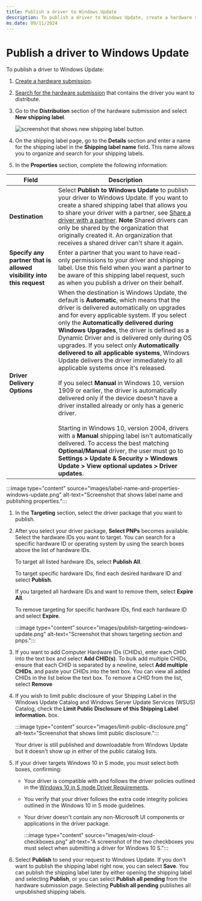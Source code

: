 ```yaml
---
title: Publish a driver to Windows Update
description: To publish a driver to Windows Update, create a hardware submission and follow these steps.
ms.date: 09/11/2024
---
```


# Publish a driver to Windows Update

To publish a driver to Windows Update:

1. [Create a hardware submission](hardware-submission-create.md).

1. [Search for the hardware submission](hardware-submissions-view.md) that contains the driver you want to distribute.

1. Go to the **Distribution** section of the hardware submission and select **New shipping label**.

   ![screenshot that shows new shipping label button.](images/publish-new-shipping-label.png)

1. On the shipping label page, go to the **Details** section and enter a name for the shipping label in the **Shipping label name** field. This name allows you to organize and search for your shipping labels.

1. In the **Properties** section, complete the following information:

| Field | Description |
|--|--|
| **Destination** | Select **Publish to Windows Update** to publish your driver to Windows Update. If you want to create a shared shipping label that allows you to share your driver with a partner, see [Share a driver with a partner](sharing-drivers-with-your-partners.md). **Note** Shared drivers can only be shared by the organization that originally created it. An organization that receives a shared driver can't share it again. |
| **Specify any partner that is allowed visibility into this request** | Enter a partner that you want to have read-only permissions to your driver and shipping label. Use this field when you want a partner to be aware of this shipping label request, such as when you publish a driver on their behalf. |
| **Driver Delivery Options** | When the destination is Windows Update, the default is **Automatic**, which means that the driver is delivered automatically on upgrades and for every applicable system. If you select only the **Automatically delivered during Windows Upgrades**, the driver is defined as a Dynamic Driver and is delivered only during OS upgrades. If you select only **Automatically delivered to all applicable systems**, Windows Update delivers the driver immediately to all applicable systems once it's released.<br/><br/>If you select **Manual** in Windows 10, version 1909 or earlier, the driver is automatically delivered only if the device doesn't have a driver installed already or only has a generic driver.<br/><br/>Starting in Windows 10, version 2004, drivers with a **Manual** shipping label isn't automatically delivered. To access the best matching **Optional/Manual** driver, the user must go to **Settings > Update & Security > Windows Update > View optional updates > Driver updates**. |

:::image type="content" source="images/label-name-and-properties-windows-update.png" alt-text="Screenshot that shows label name and publishing properties.":::

1. In the **Targeting** section, select the driver package that you want to publish.

1. After you select your driver package, **Select PNPs** becomes available. Select the hardware IDs you want to target. You can search for a specific hardware ID or operating system by using the search boxes above the list of hardware IDs.

   To target all listed hardware IDs, select **Publish All**.

   To target specific hardware IDs, find each desired hardware ID and select **Publish**.

   If you targeted all hardware IDs and want to remove them, select **Expire All**.

   To remove targeting for specific hardware IDs, find each hardware ID and select **Expire**.

      :::image type="content" source="images/publish-targeting-windows-update.png" alt-text="Screenshot that shows targeting section and pnps.":::

1. If you want to add Computer Hardware IDs (CHIDs), enter each CHID into the text box and select **Add CHID(s)**. To bulk add multiple CHIDs, ensure that each CHID is separated by a newline, select **Add multiple CHIDs**, and paste your CHIDs into the text box. You can view all added CHIDs in the list below the text box. To remove a CHID from the list, select **Remove**

1. If you wish to limit public disclosure of your Shipping Label in the Windows Update Catalog and Windows Server Update Services (WSUS) Catalog, check the **Limit Public Disclosure of this Shipping Label information.** box.  

      :::image type="content" source="images/limit-public-disclosure.png" alt-text="Screenshot that shows limit public disclosure.":::

   Your driver is still published and downloadable from Windows Update but it doesn't show up in either of the public catalog lists.

1. If your driver targets Windows 10 in S mode, you must select both boxes, confirming:

   - Your driver is compatible with and follows the driver policies outlined in the [Windows 10 in S mode Driver Requirements](../install/windows10sdriverrequirements.md).
   - You verify that your driver follows the extra code integrity policies outlined in the Windows 10 in S mode guidelines.
   - Your driver doesn't contain any non-Microsoft UI components or applications in the driver package.

      :::image type="content" source="images/win-cloud-checkboxes.png" alt-text="A screenshot of the two checkboxes you must select when submitting a driver for Windows 10 S.":::

1. Select **Publish** to send your request to Windows Update. If you don't want to publish the shipping label right now, you can select **Save**. You can publish the shipping label later by either opening the shipping label and selecting **Publish**, or you can select **Publish all pending** from the hardware submission page. Selecting **Publish all pending** publishes all unpublished shipping labels.

